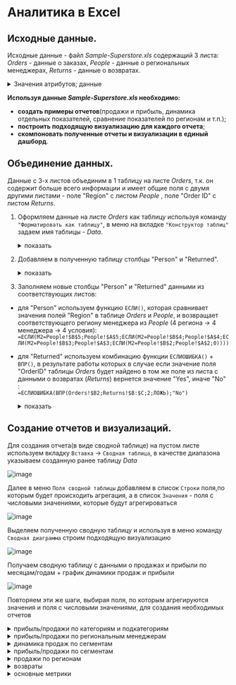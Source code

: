 # Аналитика в Excel
## Исходные данные.
Исходные данные - файл *Sample-Superstore.xls* содержащий 3 листа: *Orders* - данные о заказах, *People* - данные о региональных менеджерах, *Returns* - данные о возвратах.
<details>
  <summary>Значения атрибутов; данные</summary>
  
|Название столбца|	Значение   |
|-----------     |-----------  |
|Row ID	         |Идентификатор строки (уникальный)|
|Order ID	       |Идентификатор заказа|
|Order Date	     |Дата заказа|
|Ship Date	     |Дата доставки|
|Ship Mode       |Класс доставки|
|Customer ID	   |Идентификатор покупателя|
|Customer Name	 |Имя и фамилия покупателя|
|Segment	       |Сегмент покупателя|
|Country	       |Страна|
|City	           |Город|
|State           |Штат|
|Postal Code     |Почтовый индекс|
|Region	         |Регион|
|Product ID	     |Идентификатор товара|
|Category	       |Категория|
|Sub-Category	   |Подкатегория|
|Product Name	   |Название товара|
|Sales           |Продажи (Доход)|
|Quantity	       |Количество|
|Discount	       |Скидка в %|
|Profit	         |Прибыль|
|Person          |Региональный менеджер|
|Returned        |Возвраты товара|

![image](https://github.com/papchukev/datalearn/assets/149643273/a709167a-f736-4a5d-a5bc-4e5714b06ee4)
![image](https://github.com/papchukev/datalearn/assets/149643273/3ad67b12-f91a-4948-8b03-c123a68ab7b7)
![image](https://github.com/papchukev/datalearn/assets/149643273/160d7fbc-56bc-46e6-9012-9c1404769b95)
</details>

**Используя данные *Sample-Superstore.xls* необходимо:**

- **создать примеры отчетов**(продажи и прибыль, динамика отдельных показателей, сравнение показателей по регионам и т.п.);
- **построить подходящую визуализацию для каждого отчета**;
- **скомпоновать полученные отчеты и визуализации в единый дашборд**.

## Объединение данных.
Данные с 3-х листов объединим в 1 таблицу на листе *Orders*, т.к. он содержит больше всего информации и имеет общие поля с двумя другими листами - поле "Region" с листом *People* , поле "Order ID" с листом *Returns*.
1. Оформляем данные на листе *Orders* как таблицу используя команду `"Форматировать как таблицу"`, в меню на вкладке `"Конструктор таблиц"` задаем имя таблицы - *Data*. 

   <details> 
     <summary> показать </summary>
     
     ![image](https://github.com/papchukev/datalearn/assets/149643273/ce7e6830-af0d-46a0-85a2-24bc081f9f21)

   </details>

2. Добавляем в полученную таблицу столбцы "Person" и "Returned".

   <details> 
     <summary> показать </summary>
     
     ![image](https://github.com/papchukev/datalearn/assets/149643273/e0b398ad-7430-46ef-8be1-627ae1dc4e46)

   </details>
   
3. Заполняем новые столбцы "Person" и "Returned" данными из соответствующих листов:
  -  для "Person" используем функцию `ЕСЛИ()`, которая сравнивает значения полей "Region" в таблице *Orders* и *People*, и возвращает соответствующего региону менеджера из *People* (4 региона -> 4 менеджера -> 4 условия):
`=ЕСЛИ(M2=People!$B$5;People!$A$5;ЕСЛИ(M2=People!$B$4;People!$A$4;ЕСЛИ(M2=People!$B$3;People!$A$3;ЕСЛИ(M2=People!$B$2;People!$A$2;0))))`
  - для "Returned" используем комбинацию функции `ЕСЛИОШИБКА()` + `ВПР()`, в результате работы которых в случае если значение поля "OrderID" таблицы *Orders* будет найдено в том же поле из листа с данными о возвратах (*Returns*) вернется значение "Yes", иначе "No" :    
`=ЕСЛИОШИБКА(ВПР(Orders!$B2;Returns!$B:$C;2;ЛОЖЬ);"No")`
  
      <details> 
         <summary> показать </summary>
        для корректной работы функции ВПР() столбец с возвращаемым значением должен находится справа от столбца с искомым значением, поэтому меняем столбцы местами на листе *Returns*.
        
    ![image](https://github.com/papchukev/datalearn/assets/149643273/874c4957-6c58-43c7-aa5e-f530f8107108)   
    ![image](https://github.com/papchukev/datalearn/assets/149643273/5ea3b41f-ab20-4eae-ad4f-99a92eeb6edd)
    ![image](https://github.com/papchukev/datalearn/assets/149643273/2716f396-f59f-422f-a467-53d4e3a6ccf8)
    
      </details>  

## Создание отчетов и визуализаций.
Для создания отчета(в виде сводной таблице) на пустом листе используем вкладку `Вставка` -> `Сводная таблица`, в качестве диапазона указываем созданную ранее таблицу *Data*

![image](https://github.com/papchukev/datalearn/assets/149643273/0a1ae589-5de9-43fe-8e8e-66d632146965)

Далее в меню `Поля сводной таблицы` добавляем в список `Строки` поля,по которым будет происходить агрегация, а в список `Значения` - поля с числовыми значениями, которые будут агрегироваться

![image](https://github.com/papchukev/datalearn/assets/149643273/82cde7d6-caf2-41f8-9465-c71cd8c6ff2a)

Выделяем полученную сводную таблицу и используя в меню команду `Сводная диаграмма` строим подходящую визуализацию

![image](https://github.com/papchukev/datalearn/assets/149643273/05c454af-67bb-4cb5-9612-ac8bcd2235b7)

Получаем сводную таблицу с данными о продажах и прибыли по месяцам/годам + график динамики продаж и прибыли

![image](https://github.com/papchukev/datalearn/assets/149643273/a007add3-5e16-4891-9283-5b7bb51ebe4c)


Повторяем эти же шаги, выбирая поля, по которым агрегируются значения и поля с числовыми значениями, для создания необходимых отчетов

<details> 
  <summary> прибыль/продажи по категориям и подкатегориям </summary>
  
  ![image](https://github.com/papchukev/datalearn/assets/149643273/95f81d48-aa6c-4307-89cc-dec964d5ed64)  
</details>

<details> 
  <summary> прибыль/продажи по региональным менеджерам </summary>

  ![image](https://github.com/papchukev/datalearn/assets/149643273/d8257dd0-d16e-44b7-bccb-0d591982d07d)
</details>

<details> 
  <summary> динамика продаж по сегментам </summary>

   ![image](https://github.com/papchukev/datalearn/assets/149643273/4524da17-ce2c-448b-a1e3-99e955c2040d) 
</details>

<details> 
  <summary> прибыль/продажи по сегментам </summary>

  ![image](https://github.com/papchukev/datalearn/assets/149643273/f86a8911-0f42-4b8f-9a45-912bd74bedef)  
</details>

<details> 
  <summary> продажи по регионам </summary>

  ![image](https://github.com/papchukev/datalearn/assets/149643273/88bb207b-b3a6-4392-b715-163285051406)  
</details>

<details> 
  <summary> возвраты </summary>

  ![image](https://github.com/papchukev/datalearn/assets/149643273/235e95bc-8df1-4f8b-881e-d95522060799)  
</details>

<details> 
  <summary> основные метрики </summary>

  ![image](https://github.com/papchukev/datalearn/assets/149643273/d68e3fd2-9d05-4439-a14f-fd195398883c)  
</details>



